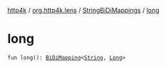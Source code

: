 [http4k](../../index.md) / [org.http4k.lens](../index.md) / [StringBiDiMappings](index.md) / [long](./long.md)

# long

`fun long(): `[`BiDiMapping`](../-bi-di-mapping/index.md)`<`[`String`](https://kotlinlang.org/api/latest/jvm/stdlib/kotlin/-string/index.html)`, `[`Long`](https://kotlinlang.org/api/latest/jvm/stdlib/kotlin/-long/index.html)`>`